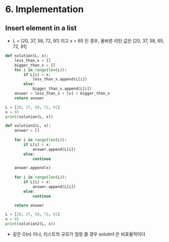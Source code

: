 # 6. Implementation

## Insert element in a list

* L = \[20, 37, 58, 72, 91\] 이고 x = 65 인 경우,  올바른 리턴 값은 \[20, 37, 58, 65, 72, 91\] 

```python
def solution(L, x):
    less_than_x = []
    bigger_than_x = []
    for i in range(len(L)):
        if L[i] < x:
            less_than_x.append(L[i])
        else:
            bigger_than_x.append(L[i])
    answer = less_than_x + [x] + bigger_than_x
    return answer

L = [20, 37, 58, 72, 91]
x = 65
print(solution(L, x))
```

```python
def solution2(L, x):
    answer = []
    
    for i in range(len(L)):
        if L[i] < x:
            answer.append(L[i])
        else:
            continue

    answer.append(x)
    
    for i in range(len(L)):
        if L[i] > x:
            answer.append(L[i])
        else:
            continue

    return answer

L = [20, 37, 58, 72, 91]
x = 65
print(solution2(L, x))
```

* 같은 O\(n\) 이나, 리스트의 규모가 엄청 클 경우 solutin1 은 비효율적이다

